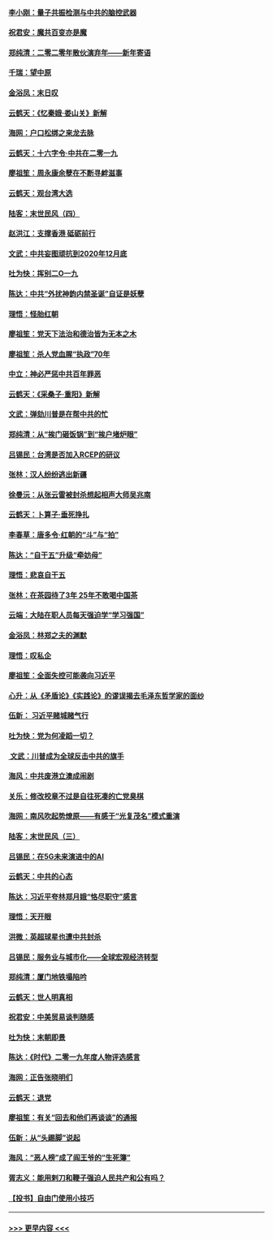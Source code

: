 #### [李小刚：量子共振检测与中共的脑控武器](../pages/nsc993/n11754518.md?t=12301811) 
#### [祝君安：魔共百变亦是魔](../pages/nsc993/n11754469.md?t=12301811) 
#### [郑纯清：二零二零年散伙演弃年——新年寄语](../pages/nsc993/n11754195.md?t=12301811) 
#### [千瑞：望中原](../pages/nsc993/n11754159.md?t=12301811) 
#### [金浴凤：末日叹](../pages/nsc993/n11752359.md?t=12301811) 
#### [云鹤天：《忆秦娥‧娄山关》新解](../pages/nsc993/n11752348.md?t=12301811) 
#### [海网：户口松绑之来龙去脉](../pages/nsc993/n11752328.md?t=12301811) 
#### [云鹤天：十六字令‧中共在二零一九](../pages/nsc993/n11752305.md?t=12301811) 
#### [廖祖笙：周永康余孽在不断寻衅滋事](../pages/nsc993/n11751013.md?t=12301811) 
#### [云鹤天：观台湾大选](../pages/nsc993/n11751007.md?t=12301811) 
#### [陆客：末世民风（四）](../pages/nsc993/n11749203.md?t=12301811) 
#### [赵洪江：支撑香港 砥砺前行](../pages/nsc993/n11748482.md?t=12301811) 
#### [文武：中共妄图顽抗到2020年12月底](../pages/nsc993/n11748446.md?t=12301811) 
#### [吐为快：挥别二O一九](../pages/nsc993/n11748411.md?t=12301811) 
#### [陈达：中共“外扰神韵内禁圣诞”自证是妖孽](../pages/nsc993/n11748226.md?t=12301811) 
#### [理悟：怪胎红朝](../pages/nsc993/n11748206.md?t=12301811) 
#### [廖祖笙：党天下法治和德治皆为无本之木](../pages/nsc993/n11748135.md?t=12301811) 
#### [廖祖笙：杀人党血腥“执政”70年](../pages/nsc993/n11745144.md?t=12301811) 
#### [中立：神必严惩中共百年罪恶](../pages/nsc993/n11744970.md?t=12301811) 
#### [云鹤天：《采桑子‧重阳》新解](../pages/nsc993/n11744948.md?t=12301811) 
#### [文武：弹劾川普是在帮中共的忙](../pages/nsc993/n11744758.md?t=12301811) 
#### [郑纯清：从“挨门砸饭锅”到“挨户堵炉眼”](../pages/nsc993/n11744745.md?t=12301811) 
#### [吕锡民：台湾是否加入RCEP的研议](../pages/nsc993/n11744701.md?t=12301811) 
#### [张林：汉人纷纷逃出新疆](../pages/nsc993/n11743530.md?t=12301811) 
#### [徐曼沅：从张云雷被封杀想起相声大师吴兆南](../pages/nsc993/n11741816.md?t=12301811) 
#### [云鹤天：卜算子‧垂死挣扎](../pages/nsc993/n11739956.md?t=12301811) 
#### [李春草：唐多令‧红朝的“斗”与“拍”](../pages/nsc993/n11739830.md?t=12301811) 
#### [陈达：“自干五”升级“牵妨母”](../pages/nsc993/n11739724.md?t=12301811) 
#### [理悟：悲哀自干五](../pages/nsc993/n11739547.md?t=12301811) 
#### [张林：在茶园待了3年 25年不敢喝中国茶](../pages/nsc993/n11739240.md?t=12301811) 
#### [云端：大陆在职人员每天强迫学“学习强国”](../pages/nsc993/n11738735.md?t=12301811) 
#### [金浴凤：林郑之夫的渊默](../pages/nsc993/n11737735.md?t=12301811) 
#### [理悟：叹私企](../pages/nsc993/n11737715.md?t=12301811) 
#### [廖祖笙：全面失控可能袭向习近平](../pages/nsc993/n11737704.md?t=12301811) 
#### [心升：从《矛盾论》《实践论》的谬误揭去毛泽东哲学家的面纱](../pages/nsc993/n11736962.md?t=12301811) 
#### [伍新： 习近平赌城赌气行](../pages/nsc993/n11736929.md?t=12301811) 
#### [吐为快：党为何凌蹈一切？](../pages/nsc993/n11736915.md?t=12301811) 
#### [ 文武：川普成为全球反击中共的旗手](../pages/nsc993/n11736882.md?t=12301811) 
#### [海风：中共废港立澳成闹剧](../pages/nsc993/n11735857.md?t=12301811) 
#### [关乐：修改校章不过是自往死凑的亡党臭棋](../pages/nsc993/n11735097.md?t=12301811) 
#### [海网：南风吹起势燎原——有感于“光复茂名”模式重演](../pages/nsc993/n11732308.md?t=12301811) 
#### [陆客：末世民风（三）](../pages/nsc993/n11732211.md?t=12301811) 
#### [吕锡民：在5G未来演进中的AI](../pages/nsc993/n11730010.md?t=12301811) 
#### [云鹤天：中共的心态](../pages/nsc993/n11729906.md?t=12301811) 
#### [陈达：习近平夸林郑月娥“恪尽职守”感言](../pages/nsc993/n11729881.md?t=12301811) 
#### [理悟：天开眼](../pages/nsc993/n11729699.md?t=12301811) 
#### [洪微：英超球星也遭中共封杀](../pages/nsc993/n11727243.md?t=12301811) 
#### [吕锡民：服务业与城市化——全球宏观经济转型](../pages/nsc993/n11725845.md?t=12301811) 
#### [郑纯清：厦门地铁塌陷吟](../pages/nsc993/n11725813.md?t=12301811) 
#### [云鹤天：世人明真相](../pages/nsc993/n11725621.md?t=12301811) 
#### [祝君安：中美贸易谈判随感](../pages/nsc993/n11725609.md?t=12301811) 
#### [吐为快：末朝即景](../pages/nsc993/n11723365.md?t=12301811) 
#### [陈达：《时代》二零一九年度人物评选感言](../pages/nsc993/n11723337.md?t=12301811) 
#### [海网：正告张晓明们](../pages/nsc993/n11723228.md?t=12301811) 
#### [云鹤天：退党](../pages/nsc993/n11723056.md?t=12301811) 
#### [廖祖笙：有关“回去和他们再谈谈”的通报](../pages/nsc993/n11722442.md?t=12301811) 
#### [伍新：从“头踢脚”说起](../pages/nsc993/n11722429.md?t=12301811) 
#### [海风：“恶人榜”成了阎王爷的“生死簿”](../pages/nsc993/n11722272.md?t=12301811) 
#### [胥志义：能用剌刀和鞭子强迫人民共产和公有吗？](../pages/nsc993/n11720569.md?t=12301811) 
#### [【投书】自由门使用小技巧](../pages/nsc993/n11720180.md?t=12301811) 

----
#### [ >>> 更早内容 <<< ](../indexes/nsc993-earlier.md)
